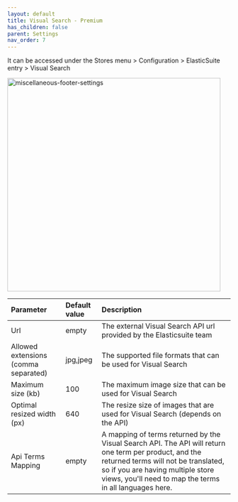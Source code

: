 ```yaml
---
layout: default
title: Visual Search - Premium
has_children: false
parent: Settings
nav_order: 7
---
```


It can be accessed under the Stores menu > Configuration > ElasticSuite entry > Visual Search

<img width="481" alt="miscellaneous-footer-settings" src="https://user-images.githubusercontent.com/98949123/156195865-63602680-1828-48e4-9a7a-1716ff8d4d33.PNG">

| Parameter | Default value | Description                                                                                                                                                                                                                                   |
|:----------|:--------------|:----------------------------------------------------------------------------------------------------------------------------------------------------------------------------------------------------------------------------------------------|
| Url       | empty         | The external Visual Search API url provided by the Elasticsuite team                                                                                                                                                                          |
| Allowed extensions (comma separated)       | jpg,jpeg      | The supported file formats that can be used for Visual Search                                                                                                                                                                                 |
| Maximum size (kb)       | 100           | The maximum image size that can be used for Visual Search                                                                                                                                                                                     |
| Optimal resized width (px)       | 640           | The resize size of images that are used for Visual Search (depends on the API)                                                                                                                                                                |
| Api Terms Mapping       | empty         | A mapping of terms returned by the Visual Search API. The API will return one term per product, and the returned terms will not be translated, so if you are having multiple store views, you'll need to map the terms in all languages here. |
